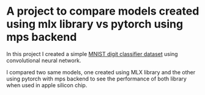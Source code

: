 # A project to compare models created using mlx library vs pytorch using mps backend

In this project I created a simple [MNIST digit classifier dataset](https://yann.lecun.com/exdb/mnist/) using convolutional neural network.

I compared two same models, one created using MLX library and the other using pytorch with mps backend to see the performance of both library when used in apple silicon chip.
